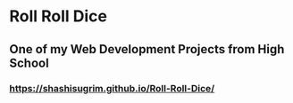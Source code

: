 # Roll Roll Dice

## One of my Web Development Projects from High School

### https://shashisugrim.github.io/Roll-Roll-Dice/